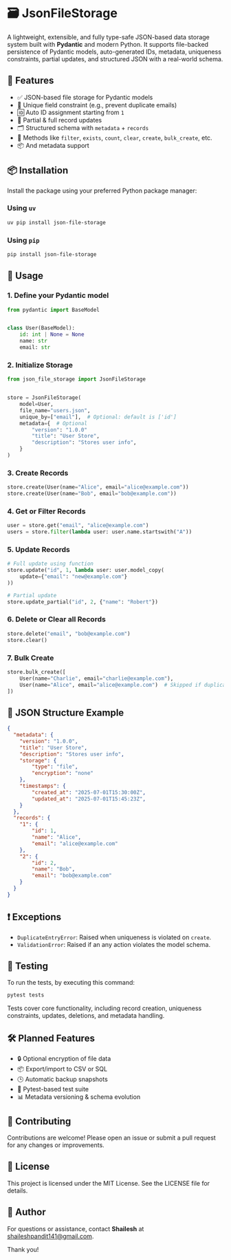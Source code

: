 # 🗃️ JsonFileStorage

A lightweight, extensible, and fully type-safe JSON-based data storage system built with **Pydantic** and modern Python. It supports file-backed persistence of Pydantic models, auto-generated IDs, metadata, uniqueness constraints, partial updates, and structured JSON with a real-world schema.

## 🚀 Features

- ✅ JSON-based file storage for Pydantic models
- 🔐 Unique field constraint (e.g., prevent duplicate emails)
- 🆔 Auto ID assignment starting from `1`
- 🧩 Partial & full record updates
- 🗂️ Structured schema with `metadata` + `records`
- 🧹 Methods like `filter`, `exists`, `count`, `clear`, `create`, `bulk_create`, etc.
- 📦 And metadata support

## 📦 Installation

Install the package using your preferred Python package manager:

### Using `uv`

```bash
uv pip install json-file-storage
```

### Using `pip`

```bash
pip install json-file-storage
```

## 🧠 Usage

### 1. Define your Pydantic model

```python
from pydantic import BaseModel


class User(BaseModel):
    id: int | None = None
    name: str
    email: str

```

### 2. Initialize Storage

```python
from json_file_storage import JsonFileStorage


store = JsonFileStorage(
    model=User,
    file_name="users.json",
    unique_by=["email"],  # Optional: default is ['id']
    metadata={  # Optional
        "version": "1.0.0"
        "title": "User Store",
        "description": "Stores user info",
    }
)

```

### 3. Create Records

```python
store.create(User(name="Alice", email="alice@example.com"))
store.create(User(name="Bob", email="bob@example.com"))
```

### 4. Get or Filter Records

```python
user = store.get("email", "alice@example.com")
users = store.filter(lambda user: user.name.startswith("A"))
```

### 5. Update Records

```python
# Full update using function
store.update("id", 1, lambda user: user.model_copy(
    update={"email": "new@example.com"}
))

# Partial update
store.update_partial("id", 2, {"name": "Robert"})
```

### 6. Delete or Clear all Records

```python
store.delete("email", "bob@example.com")
store.clear()
```

### 7. Bulk Create

```python
store.bulk_create([
    User(name="Charlie", email="charlie@example.com"),
    User(name="Alice", email="alice@example.com")  # Skipped if duplicate
])
```

## 📁 JSON Structure Example

```json
{
  "metadata": {
    "version": "1.0.0",
    "title": "User Store",
    "description": "Stores user info",
    "storage": {
        "type": "file",
        "encryption": "none"
    },
    "timestamps": {
        "created_at": "2025-07-01T15:30:00Z",
        "updated_at": "2025-07-01T15:45:23Z",
    }
  },
  "records": {
    "1": { 
        "id": 1, 
        "name": "Alice", 
        "email": "alice@example.com" 
    },
    "2": { 
        "id": 2,
        "name": "Bob",
        "email": "bob@example.com"
    }
  }
}
```

## ❗ Exceptions

- `DuplicateEntryError`: Raised when uniqueness is violated on `create`.
- `ValidationError`: Raised if an any action violates the model schema.

## 🧪 Testing

To run the tests, by executing this command:

```bash
pytest tests
```

Tests cover core functionality, including record creation, uniqueness constraints, updates, deletions, and metadata handling.

## 🛠️ Planned Features

- 🔒 Optional encryption of file data
- 📦 Export/import to CSV or SQL
- 🕒 Automatic backup snapshots
- 🧪 Pytest-based test suite
- 📊 Metadata versioning & schema evolution

## 🤝 Contributing

Contributions are welcome! Please open an issue or submit a pull request for any changes or improvements.

## 📄 License

This project is licensed under the MIT License. See the LICENSE file for details.

## 👤 Author

For questions or assistance, contact **Shailesh** at [shaileshpandit141@gmail.com](mailto:shaileshpandit141@gmail.com).

Thank you!
